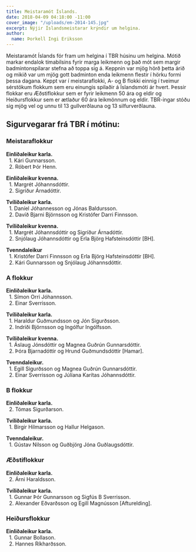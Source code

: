 ```yaml
---
title: Meistaramót Íslands.
date: 2018-04-09 04:18:00 -11:00
cover_image: "/uploads/em-2014-145.jpg"
excerpt: Nýjir Íslandsmeistarar krýndir um helgina.
author:
  name: Þorkell Ingi Eriksson
---
```


Meistaramót Íslands fór fram um helgina í TBR húsinu um helgina. Mótið markar endalok tímabilsins fyrir marga leikmenn og það mót sem margir badmintonspilarar stefna að toppa sig á. Keppnin var mjög hörð þetta árið og mikið var um mjög gott badminton enda leikmenn flestir í hörku formi þessa dagana. Keppt var í meistaraflokki, A- og B flokki einnig í tveimur sérstökum flokkum sem eru einungis spilaðir á Íslandsmóti ár hvert. Þessir flokkar eru Æðstiflokkur sem er fyrir leikmenn 50 ára og eldir og Heiðursflokkur sem er ætlaður 60 ára leikmönnum og eldir. TBR-ingar stóðu sig mjög vel og unnu til 13 gullverðlauna og 13 silfurverðlauna.
## <i class="fa fa-trophy"></i> Sigurvegarar frá TBR í mótinu:

### Meistaraflokkur   
**Einliðaleikur karla.**  
&nbsp;&nbsp;1. Kári Gunnarsson.  
&nbsp;&nbsp;2. Róbert Þór Henn.  

**Einliðaleikur kvenna.**  
&nbsp;&nbsp;1. Margrét Jóhannsdóttir.  
&nbsp;&nbsp;2. Sigríður Árnadóttir.  

**Tvíliðaleikur karla.**  
&nbsp;&nbsp;1. Daníel Jóhannesson og Jónas Baldursson.  
&nbsp;&nbsp;2. Davíð Bjarni Björnsson og Kristófer Darri Finnsson. 

**Tvíliðaleikur kvenna.**  
&nbsp;&nbsp;1. Margrét Jóhannsdóttir og Sigríður Árnadóttir.  
&nbsp;&nbsp;2. Snjólaug Jóhannsdóttir og Erla Björg Hafsteinsdóttir [BH].  

**Tvenndaleikur**  
&nbsp;&nbsp;1. Kristófer Darri Finnsson og Erla Björg Hafsteinsdóttir [BH].  
&nbsp;&nbsp;2. Kári Gunnarsson og Snjólaug Jóhannsdóttir.  

### A flokkur
**Einliðaleikur karla.**  
&nbsp;&nbsp;1. Símon Orri Jóhannsson.  
&nbsp;&nbsp;2. Einar Sverrisson.  
 
**Tvíliðaleikur karla.**  
&nbsp;&nbsp;1. Haraldur Guðmundsson og Jón Sigurðsson.  
&nbsp;&nbsp;2. Indriði Björnsson og Ingólfur Ingólfsson.  

**Tvíliðaleikur kvenna.**  
&nbsp;&nbsp;1. Áslaug Jónsdóttir og Magnea Guðrún Gunnarsdóttir.  
&nbsp;&nbsp;2. Þóra Bjarnadóttir og Hrund Guðmundsdóttir [Hamar].  

**Tvenndaleikur.**  
&nbsp;&nbsp;1. Egill Sigurðsson og Magnea Guðrún Gunnarsdóttir.  
&nbsp;&nbsp;2. Einar Sverrisson og Júlíana Karítas Jóhannsdóttir.  

### B flokkur
**Einliðaleikur karla.**  
&nbsp;&nbsp;2. Tómas Sigurðarson.

**Tvíliðaleikur karla.**  
&nbsp;&nbsp;1. Birgir Hilmarsson og Hallur Helgason.    

**Tvenndaleikur.**  
&nbsp;&nbsp;1. Gústav Nilsson og Guðbjörg Jóna Guðlaugsdóttir.  

### Æðstiflokkur   
**Einliðaleikur karla.**  
&nbsp;&nbsp;2. Árni Haraldsson.  

**Tvíliðaleikur karla.**  
&nbsp;&nbsp;1. Gunnar Þór Gunnarsson og Sigfús B Sverrisson.  
&nbsp;&nbsp;2. Alexander Eðvarðsson og Egill Magnússon [Afturelding].  

### Heiðursflokkur   
**Einliðaleikur karla.**  
&nbsp;&nbsp;1. Gunnar Bollason.  
&nbsp;&nbsp;2. Hannes Ríkharðsson.  

